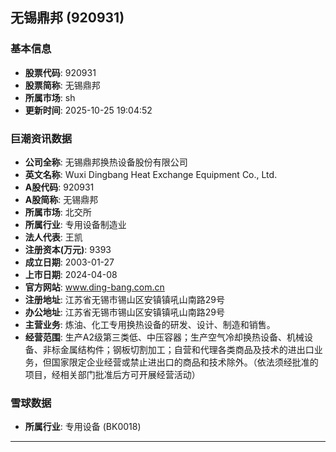 ## 无锡鼎邦 (920931)

### 基本信息

- **股票代码**: 920931
- **股票简称**: 无锡鼎邦
- **所属市场**: sh
- **更新时间**: 2025-10-25 19:04:52

### 巨潮资讯数据

- **公司全称**: 无锡鼎邦换热设备股份有限公司
- **英文名称**: Wuxi Dingbang Heat Exchange Equipment Co., Ltd.
- **A股代码**: 920931
- **A股简称**: 无锡鼎邦
- **所属市场**: 北交所
- **所属行业**: 专用设备制造业
- **法人代表**: 王凯
- **注册资本(万元)**: 9393
- **成立日期**: 2003-01-27
- **上市日期**: 2024-04-08
- **官方网站**: www.ding-bang.com.cn
- **注册地址**: 江苏省无锡市锡山区安镇镇吼山南路29号
- **办公地址**: 江苏省无锡市锡山区安镇镇吼山南路29号
- **主营业务**: 炼油、化工专用换热设备的研发、设计、制造和销售。
- **经营范围**: 生产A2级第三类低、中压容器；生产空气冷却换热设备、机械设备、非标金属结构件；钢板切割加工；自营和代理各类商品及技术的进出口业务，但国家限定企业经营或禁止进出口的商品和技术除外。（依法须经批准的项目，经相关部门批准后方可开展经营活动）

### 雪球数据

- **所属行业**: 专用设备 (BK0018)

---